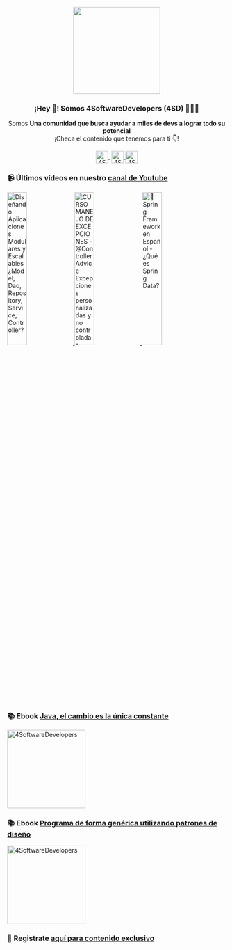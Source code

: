<p align="center" width="300">
    <img align="center" width="200" src="https://www.4softwaredevelopers.com/assets/img/brands/icono_4SD.png" />
    <h3 align="center">¡Hey 👋! Somos 4SoftwareDevelopers (4SD) 👨🏻‍💻</h3>
 </p>
 
 <p align="center">Somos <strong>Una comunidad que busca ayudar a miles de devs a lograr todo su potencial</strong><br />¡Checa el contenido que tenemos para ti 👇!</p>
 <p align="center">
    <a href="https://youtube.com/4SoftwareDevelopers" target="blank" style='margin-right:4px'>
     <img align="center" src="https://cdn.jsdelivr.net/npm/simple-icons@3.0.1/icons/youtube.svg" alt="4SoftwareDevelopers" height="28px" width="28px" />
   </a>
   <a href="https://instagram.com/4SoftwareDevelopers" target="blank">
     <img align="center" src="https://cdn.jsdelivr.net/npm/simple-icons@3.0.1/icons/instagram.svg" alt="4SoftwareDevelopers" height="28px" width="28px" />
   </a>
   <a href="https://twitter.com/4SDevelopers" target="blank">
     <img align="center" src="https://cdn.jsdelivr.net/npm/simple-icons@3.0.1/icons/twitter.svg" alt="4SoftwareDevelopers" height="28px" width="28px" />
   </a>
 </p>
 
### 📹 Últimos vídeos en nuestro [canal de Youtube](https://youtube.com/4SoftwareDevelopers?sub_confirmation=1)

<a href='https://youtu.be/0gV1x48QqXg' target='_blank'>
    <img width='30%' src='https://img.youtube.com/vi/0gV1x48QqXg/mqdefault.jpg' alt='Diseñando Aplicaciones Modulares y Escalables ¿Model, Dao, Repository, Service, Controller?' title='Diseñando Aplicaciones Modulares y Escalables ¿Model, Dao, Repository, Service, Controller?' />
</a>

<a href='https://youtu.be/qR7CrwrFaDw' target='_blank'>
    <img width='30%' src='https://img.youtube.com/vi/qR7CrwrFaDw/mqdefault.jpg' alt='CURSO MANEJO DE EXCEPCIONES - @ControllerAdvice Excepciones personalizadas y no controladas.' title='CURSO MANEJO DE EXCEPCIONES - @ControllerAdvice Excepciones personalizadas y no controladas.' />
</a>

<a href='https://youtu.be/HqukX8ZtdKE' target='_blank'>
    <img width='30%' src='https://img.youtube.com/vi/HqukX8ZtdKE/mqdefault.jpg' alt='🤔 Spring Framework en Español - ¿Qué es Spring Data?' title='🤔 Spring Framework en Español - ¿Qué es Spring Data?' />
</a>
 

### 📚 Ebook [Java, el cambio es la única constante](https://ebook.4softwaredevelopers.com/)
<a href="https://ebook.4softwaredevelopers.com/" target="blank">
  <img align="center" src="https://www.4softwaredevelopers.com/assets/img/illustrations/Portada_Java.jpg" alt="4SoftwareDevelopers" width="180px" />
</a>

### 📚 Ebook [Programa de forma genérica utilizando patrones de diseño](https://ebookpd.4softwaredevelopers.com/)
<a href="https://ebookpd.4softwaredevelopers.com/" target="blank">
  <img align="center" src="https://ebookpd.4softwaredevelopers.com/assets/img/products/PROGRAMA_DE_FORMA_GENE%CC%81RICA_UTILIZANDO_PATRONES_DE_DISEN%CC%83O.jpg" alt="4SoftwareDevelopers" width="180px" />
</a>

### 🔐 Registrate [aquí para contenido exclusivo](https://www.subscribepage.com/kit4sd)
 
 
